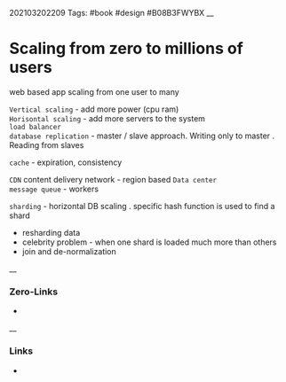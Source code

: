 202103202209
Tags: #book #design #B08B3FWYBX
__
# Scaling from zero to millions of users  

web based app scaling from one user to many  

`Vertical scaling` - add more power (cpu ram)  
`Horisontal scaling` - add more servers to the system  
`load balancer`   
`database replication` - master / slave approach. Writing only to master . Reading   from slaves  

`cache` - expiration, consistency  

`CDN` content delivery network -  region based 
`Data center`   
`message queue` - workers  

`sharding` - horizontal DB scaling . 
specific hash function is used to find a shard  
  - resharding data
  - celebrity problem - when one shard is loaded much more than others   
  - join and de-normalization 
  

__
### Zero-Links
-

__
### Links
- 

 
 